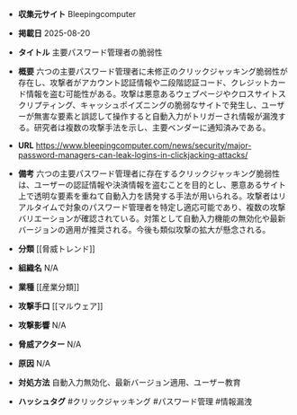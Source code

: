- **収集元サイト**
Bleepingcomputer

- **掲載日**
2025-08-20

- **タイトル**
主要パスワード管理者の脆弱性

- **概要**
六つの主要パスワード管理者に未修正のクリックジャッキング脆弱性が存在し、攻撃者がアカウント認証情報や二段階認証コード、クレジットカード情報を盗む可能性がある。攻撃は悪意あるウェブページやクロスサイトスクリプティング、キャッシュポイズニングの脆弱なサイトで発生し、ユーザーが無害な要素と誤認して操作すると自動入力がトリガーされ情報が漏洩する。研究者は複数の攻撃手法を示し、主要ベンダーに通知済みである。

- **URL**
https://www.bleepingcomputer.com/news/security/major-password-managers-can-leak-logins-in-clickjacking-attacks/

- **備考**
六つの主要パスワード管理者に存在するクリックジャッキング脆弱性は、ユーザーの認証情報や決済情報を盗むことを目的とし、悪意あるサイト上で透明な要素を重ねて自動入力を誘発する手法が用いられる。攻撃者はリアルタイムで対象のパスワード管理者を特定し適応可能であり、複数の攻撃バリエーションが確認されている。対策として自動入力機能の無効化や最新バージョンの適用が推奨される。今後も類似攻撃の拡大が懸念される。

- **分類**
[[脅威トレンド]]

- **組織名**
N/A

- **業種**
[[産業分類]]

- **攻撃手口**
[[マルウェア]]

- **攻撃影響**
N/A

- **脅威アクター**
N/A

- **原因**
N/A

- **対処方法**
自動入力無効化、最新バージョン適用、ユーザー教育

- **ハッシュタグ**
#クリックジャッキング #パスワード管理 #情報漏洩
